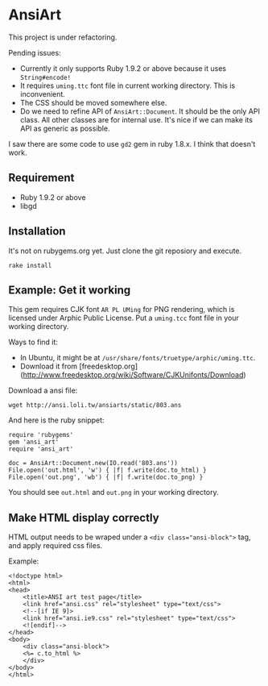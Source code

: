 # AnsiArt

This project is under refactoring.

Pending issues:

* Currently it only supports Ruby 1.9.2 or above because it uses `String#encode!`
* It requires `uming.ttc` font file in current working directory. This is inconvenient.
* The CSS should be moved somewhere else.
* Do we need to refine API of `AnsiArt::Document`.
  It should be the only API class. All other classes are for internal use.
  It's nice if we can make its API as generic as possible.

I saw there are some code to use `gd2` gem in ruby 1.8.x. I think that doesn't work.

## Requirement

* Ruby 1.9.2 or above
* libgd

## Installation

It's not on rubygems.org yet. Just clone the git reposiory and execute.

    rake install

## Example: Get it working

This gem requires CJK font `AR PL UMing` for PNG rendering, which is licensed under Arphic Public License.
Put a `uming.tcc` font file in your working directory. 

Ways to find it:

* In Ubuntu, it might be at `/usr/share/fonts/truetype/arphic/uming.ttc`.
* Download it from [freedesktop.org] (http://www.freedesktop.org/wiki/Software/CJKUnifonts/Download)

Download a ansi file:

    wget http://ansi.loli.tw/ansiarts/static/803.ans

And here is the ruby snippet:

    require 'rubygems'
    gem 'ansi_art'
    require 'ansi_art'

    doc = AnsiArt::Document.new(IO.read('803.ans'))
    File.open('out.html', 'w') { |f| f.write(doc.to_html) }
    File.open('out.png', 'wb') { |f| f.write(doc.to_png) }

You should see `out.html` and `out.png` in your working directory.

## Make HTML display correctly
HTML output needs to be wraped under a `<div class="ansi-block">` tag, and apply required css files.

Example:

    <!doctype html>
    <html>
	<head>
	    <title>ANSI art test page</title>
	    <link href="ansi.css" rel="stylesheet" type="text/css">
	    <!--[if IE 9]>
	    <link href="ansi.ie9.css" rel="stylesheet" type="text/css">
	    <![endif]-->
	</head>
	<body>
	    <div class="ansi-block">
		<%= c.to_html %>
	    </div>
	</body>
    </html>

